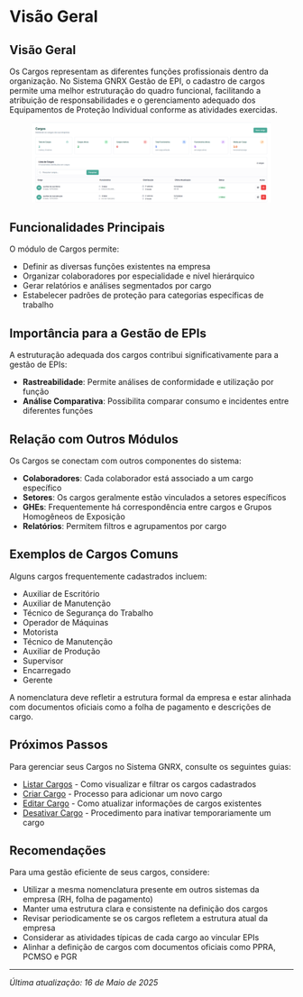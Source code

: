 # Visão Geral

## Visão Geral

Os Cargos representam as diferentes funções profissionais dentro da organização. No Sistema GNRX Gestão de EPI, o cadastro de cargos permite uma melhor estruturação do quadro funcional, facilitando a atribuição de responsabilidades e o gerenciamento adequado dos Equipamentos de Proteção Individual conforme as atividades exercidas.

<figure><img src="../../.gitbook/assets/image (34) (1).png" alt=""><figcaption></figcaption></figure>

## Funcionalidades Principais

O módulo de Cargos permite:

* Definir as diversas funções existentes na empresa
* Organizar colaboradores por especialidade e nível hierárquico
* Gerar relatórios e análises segmentados por cargo
* Estabelecer padrões de proteção para categorias específicas de trabalho

## Importância para a Gestão de EPIs

A estruturação adequada dos cargos contribui significativamente para a gestão de EPIs:

* **Rastreabilidade**: Permite análises de conformidade e utilização por função
* **Análise Comparativa**: Possibilita comparar consumo e incidentes entre diferentes funções

## Relação com Outros Módulos

Os Cargos se conectam com outros componentes do sistema:

* **Colaboradores**: Cada colaborador está associado a um cargo específico
* **Setores**: Os cargos geralmente estão vinculados a setores específicos
* **GHEs**: Frequentemente há correspondência entre cargos e Grupos Homogêneos de Exposição
* **Relatórios**: Permitem filtros e agrupamentos por cargo

## Exemplos de Cargos Comuns

Alguns cargos frequentemente cadastrados incluem:

* Auxiliar de Escritório
* Auxiliar de Manutenção
* Técnico de Segurança do Trabalho
* Operador de Máquinas
* Motorista
* Técnico de Manutenção
* Auxiliar de Produção
* Supervisor
* Encarregado
* Gerente

A nomenclatura deve refletir a estrutura formal da empresa e estar alinhada com documentos oficiais como a folha de pagamento e descrições de cargo.

## Próximos Passos

Para gerenciar seus Cargos no Sistema GNRX, consulte os seguintes guias:

* [Listar Cargos](listar-cargos.md) - Como visualizar e filtrar os cargos cadastrados
* [Criar Cargo](criar-cargo.md) - Processo para adicionar um novo cargo
* [Editar Cargo](editar-cargo.md) - Como atualizar informações de cargos existentes
* [Desativar Cargo](desativar-cargo.md) - Procedimento para inativar temporariamente um cargo

## Recomendações

Para uma gestão eficiente de seus cargos, considere:

* Utilizar a mesma nomenclatura presente em outros sistemas da empresa (RH, folha de pagamento)
* Manter uma estrutura clara e consistente na definição dos cargos
* Revisar periodicamente se os cargos refletem a estrutura atual da empresa
* Considerar as atividades típicas de cada cargo ao vincular EPIs
* Alinhar a definição de cargos com documentos oficiais como PPRA, PCMSO e PGR

***

_Última atualização: 16 de Maio de 2025_
